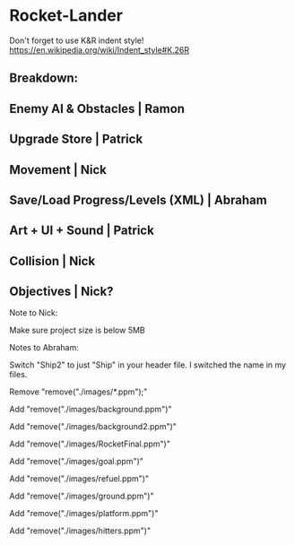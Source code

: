 # Rocket-Lander

Don't forget to use K&R indent style!
https://en.wikipedia.org/wiki/Indent_style#K.26R

Breakdown:
------------------------------------------------
Enemy AI & Obstacles            | Ramon
------------------------------------------------
Upgrade Store                   | Patrick
------------------------------------------------
Movement                        | Nick
------------------------------------------------
Save/Load Progress/Levels (XML) | Abraham
------------------------------------------------
Art + UI + Sound                | Patrick
------------------------------------------------
Collision                       | Nick
------------------------------------------------
Objectives                      | Nick?
------------------------------------------------

Note to Nick:

Make sure project size is below 5MB


Notes to Abraham:

Switch "Ship2" to just "Ship" in your header file. I switched the name in my files.

Remove "remove("./images/*.ppm");"

Add "remove("./images/background.ppm")"

Add "remove("./images/background2.ppm")"

Add "remove("./images/RocketFinal.ppm")"

Add "remove("./images/goal.ppm")"

Add "remove("./images/refuel.ppm")"

Add "remove("./images/ground.ppm")"

Add "remove("./images/platform.ppm")"

Add "remove("./images/hitters.ppm")"

